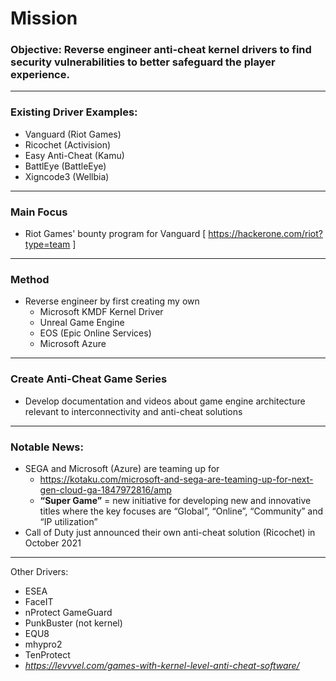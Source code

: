 # Mission
### Objective: Reverse engineer anti-cheat kernel drivers to find security vulnerabilities to better safeguard the player experience. 
---
### Existing Driver Examples:
- Vanguard (Riot Games)
- Ricochet (Activision)
- Easy Anti-Cheat (Kamu)
- BattlEye (BattleEye)
- Xigncode3 (Wellbia)
---
### Main Focus
- Riot Games' bounty program for Vanguard [ https://hackerone.com/riot?type=team ]
---
### Method
- Reverse engineer by first creating my own 
  - Microsoft KMDF Kernel Driver
  - Unreal Game Engine
  - EOS (Epic Online Services)
  - Microsoft Azure
---
### Create Anti-Cheat Game Series
- Develop documentation and videos about game engine architecture relevant to interconnectivity and anti-cheat solutions
---
### Notable News:
- SEGA and Microsoft (Azure) are teaming up for 
  - https://kotaku.com/microsoft-and-sega-are-teaming-up-for-next-gen-cloud-ga-1847972816/amp
  - **“Super Game”** = new initiative for developing new and innovative titles where the key focuses are “Global”, “Online”, “Community” and “IP utilization”
- Call of Duty just announced their own anti-cheat solution (Ricochet) in October 2021

---
Other Drivers:
- ESEA
- FaceIT
- nProtect GameGuard
- PunkBuster (not kernel)
- EQU8
- mhypro2
- TenProtect
- *https://levvvel.com/games-with-kernel-level-anti-cheat-software/*